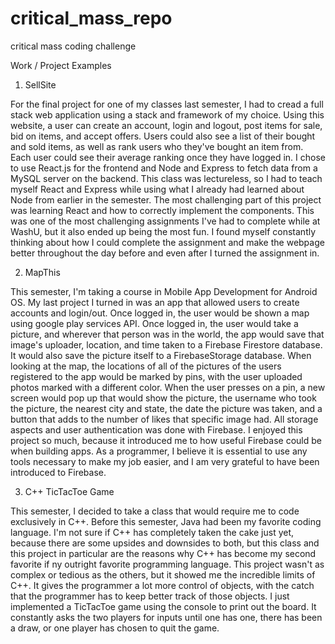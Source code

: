 # critical_mass_repo
critical mass coding challenge

Work / Project Examples 

1. SellSite 

For the final project for one of my classes last semester, I had to cread a full stack web application using a stack and framework of my choice. Using this website, a user can create an account, login and logout, post items for sale, bid on items, and accept offers. Users could also see a list of their bought and sold items, as well as rank users who they've bought an item from. Each user could see their average ranking once they have logged in. I chose to use React.js for the frontend and Node and Express to fetch data from a MySQL server on the backend. This class was lectureless, so I had to teach myself React and Express while using what I already had learned about Node from earlier in the semester. The most challenging part of this project was learning React and how to correctly implement the components. This was one of the most challenging assignments I've had to complete while at WashU, but it also ended up being the most fun. I found myself constantly thinking about how I could complete the assignment and make the webpage better throughout the day before and even after I turned the assignment in. 

2. MapThis

This semester, I'm taking a course in Mobile App Development for Android OS. My last project I turned in was an app that allowed users to create accounts and login/out. Once logged in, the user would be shown a map using google play services API. Once logged in, the user would take a picture, and wherever that person was in the world, the app would save that image's uploader, location, and time taken to a Firebase Firestore database. It would also save the picture itself to a FirebaseStorage database. When looking at the map, the locations of all of the pictures of the users registered to the app would be marked by pins, with the user uploaded photos marked with a different color. When the user presses on a pin, a new screen would pop up that would show the picture, the username who took the picture, the nearest city and state, the date the picture was taken, and a button that adds to the number of likes that specific image had. All storage aspects and user authentication was done with Firebase. I enjoyed this project so much, because it introduced me to how useful Firebase could be when building apps. As a programmer, I believe it is essential to use any tools necessary to make my job easier, and I am very grateful to have been introduced to Firebase. 

3. C++ TicTacToe Game

This semester, I decided to take a class that would require me to code exclusively in C++. Before this semester, Java had been my favorite coding language. I'm not sure if C++ has completely taken the cake just yet, because there are some upsides and downsides to both, but this class and this project in particular are the reasons why C++ has become my second favorite if ny outright favorite programming language. This project wasn't as complex or tedious as the others, but it showed me the incredible limits of C++. It gives the programmer a lot more control of objects, with the catch that the programmer has to keep better track of those objects. I just implemented a TicTacToe game using the console to print out the board. It constantly asks the two players for inputs until one has one, there has been a draw, or one player has chosen to quit the game. 



